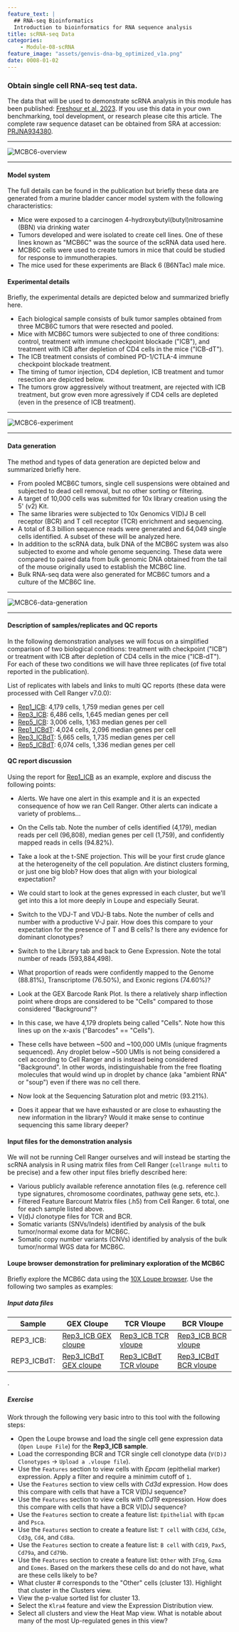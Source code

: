 ```yaml
---
feature_text: |
  ## RNA-seq Bioinformatics
  Introduction to bioinformatics for RNA sequence analysis
title: scRNA-seq Data
categories:
    - Module-08-scRNA
feature_image: "assets/genvis-dna-bg_optimized_v1a.png"
date: 0008-01-02
---
```


### Obtain single cell RNA-seq test data.

The data that will be used to demonstrate scRNA analysis in this module has been published: [Freshour et al. 2023](https://pubmed.ncbi.nlm.nih.gov/37810214/). If you use this data in your own benchmarking, tool development, or research please cite this article. The complete raw sequence dataset can be obtained from SRA at accession: [PRJNA934380](https://www.ncbi.nlm.nih.gov/bioproject/PRJNA934380).

***

![MCBC6-overview](/assets/module_8/mcb6c-overview.png)

***

#### Model system

The full details can be found in the publication but briefly these data are generated from a murine bladder cancer model system with the following characteristics:

- Mice were exposed to a carcinogen 4-hydroxybutyl(butyl)nitrosamine (BBN) via drinking water
- Tumors developed and were isolated to create cell lines. One of these lines known as "MCB6C" was the source of the scRNA data used here.
- MCB6C cells were used to create tumors in mice that could be studied for response to immunotherapies.
- The mice used for these experiments are Black 6 (B6NTac) male mice.


#### Experimental details
Briefly, the experimental details are depicted below and summarized briefly here.

- Each biological sample consists of bulk tumor samples obtained from three MCB6C tumors that were resected and pooled.
- Mice with MCB6C tumors were subjected to one of three conditions: control, treatment with immune checkpoint blockade ("ICB"), and treatment with ICB after depletion of CD4 cells in the mice ("ICB-dT").
- The ICB treatment consists of combined PD-1/CTLA-4 immune checkpoint blockade treatment.
- The timing of tumor injection, CD4 depletion, ICB treatment and tumor resection are depicted below.
- The tumors grow aggressively without treatment, are rejected with ICB treatment, but grow even more agressively if CD4 cells are depleted (even in the presence of ICB treatment). 

***

![MCBC6-experiment](/assets/module_8/mcb6c-experiment.png)

***

#### Data generation

The method and types of data generation are depicted below and summarized briefly here.

- From pooled MCB6C tumors, single cell suspensions were obtained and subjected to dead cell removal, but no other sorting or filtering.
- A target of 10,000 cells was submitted for 10x library creation using the 5' (v2) Kit.
- The same libraries were subjected to 10x Genomics V(D)J B cell receptor (BCR) and T cell receptor (TCR) enrichment and sequencing.
- A total of 8.3 billion sequence reads were generated and 64,049 single cells identified. A subset of these will be analyzed here.
- In addition to the scRNA data, bulk DNA of the MCB6C system was also subjected to exome and whole genome sequencing. These data were compared to paired data from bulk genomic DNA obtained from the tail of the mouse originally used to establish the MCB6C line.
- Bulk RNA-seq data were also generated for MCB6C tumors and a culture of the MCB6C line.

***

![MCBC6-data-generation](/assets/module_8/mcb6c-data-generation.png)

***

#### Description of samples/replicates and QC reports

In the following demonstration analyses we will focus on a simplified comparison of two biological conditions: treatment with checkpoint ("ICB") or treatment with ICB after depletion of CD4 cells in the mice ("ICB-dT"). For each of these two conditions we will have three replicates (of five total reported in the publication).

List of replicates with labels and links to multi QC reports (these data were processed with Cell Ranger v7.0.0):

- [Rep1_ICB](http://genomedata.org/cri-workshop/web_summaries/Rep1_ICB-web_summary.html): 4,179 cells, 1,759 median genes per cell
- [Rep3_ICB](http://genomedata.org/cri-workshop/web_summaries/Rep3_ICB-web_summary.html): 6,486 cells, 1,645 median genes per cell
- [Rep5_ICB](http://genomedata.org/cri-workshop/web_summaries/Rep5_ICB-web_summary.html): 3,006 cells, 1,163 median genes per cell
- [Rep1_ICBdT](http://genomedata.org/cri-workshop/web_summaries/Rep1_ICBdT-web_summary.html): 4,024 cells, 2,096 median genes per cell
- [Rep3_ICBdT](http://genomedata.org/cri-workshop/web_summaries/Rep3_ICBdT-web_summary.html): 5,665 cells, 1,735 median genes per cell
- [Rep5_ICBdT](http://genomedata.org/cri-workshop/web_summaries/Rep5_ICBdT-web_summary.html): 6,074 cells, 1,336 median genes per cell


#### QC report discussion

Using the report for [Rep1_ICB](http://genomedata.org/cri-workshop/web_summaries/Rep1_ICB-web_summary.html) as an example, explore and discuss the following points: 

- Alerts. We have one alert in this example and it is an expected consequence of how we ran Cell Ranger. Other alerts can indicate a variety of problems...

- On the Cells tab. Note the number of cells identified (4,179), median reads per cell (96,808), median genes per cell (1,759), and confidently mapped reads in cells (94.82%).
- Take a look at the t-SNE projection. This will be your first crude glance at the heterogeneity of the cell population. Are distinct clusters forming, or just one big blob? How does that align with your biological expectation?
- We could start to look at the genes expressed in each cluster, but we'll get into this a lot more deeply in Loupe and especially Seurat.
- Switch to the VDJ-T and VDJ-B tabs. Note the number of cells and number with a productive V-J pair. How does this compare to your expectation for the presence of T and B cells?  Is there any evidence for dominant clonotypes?

- Switch to the Library tab and back to Gene Expression. Note the total number of reads (593,884,498).
- What proportion of reads were confidently mapped to the Genome (88.81%), Transcriptome (76.50%), and Exonic regions (74.60%)?

- Look at the GEX Barcode Rank Plot. Is there a relatively sharp inflection point where drops are considered to be "Cells" compared to those considered "Background"?
- In this case, we have 4,179 droplets being called "Cells". Note how this lines up on the x-axis ("Barcodes" == "Cells").
- These cells have between ~500 and ~100,000 UMIs (unique fragments sequenced). Any droplet below ~500 UMIs is not being considered a cell according to Cell Ranger and is instead being considered "Background". In other words, indistinguishable from the free floating molecules that would wind up in droplet by chance (aka "ambient RNA" or "soup") even if there was no cell there.  

- Now look at the Sequencing Saturation plot and metric (93.21%).
- Does it appear that we have exhausted or are close to exhausting the new information in the library?  Would it make sense to continue sequencing this same library deeper?

#### Input files for the demonstration analysis

We will not be running Cell Ranger ourselves and will instead be starting the scRNA analysis in R using matrix files from Cell Ranger (`cellrange multi` to be precise) and a few other input files briefly described here:

- Various publicly available reference annotation files (e.g. reference cell type signatures, chromosome coordinates, pathway gene sets, etc.).
- Filtered Feature Barcount Matrix files (.h5) from Cell Ranger.  6 total, one for each sample listed above.
- V(d)J clonotype files for TCR and BCR.
- Somatic variants (SNVs/Indels) identified by analysis of the bulk tumor/normal exome data for MCB6C.
- Somatic copy number variants (CNVs) identified by analysis of the bulk tumor/normal WGS data for MCB6C.

#### Loupe browser demonstration for preliminary exploration of the MCB6C 

Briefly explore the MCB6C data using the [10X Loupe browser](https://www.10xgenomics.com/support/software/loupe-browser/latest). Use the following two samples as examples:

##### Input data files

| Sample | GEX Cloupe | TCR Vloupe | BCR Vloupe |
|--------|------------|------------|------------|  
| REP3_ICB: | [Rep3_ICB GEX cloupe](http://genomedata.org/cri-workshop/cloupes_gex/Rep3_ICB-sample_cloupe.cloupe) | [Rep3_ICB TCR vloupe](http://genomedata.org/cri-workshop/vloupes_t/Rep3_ICB-t-vloupe.vloupe) | [Rep3_ICB BCR vloupe](http://genomedata.org/cri-workshop/vloupes_b/Rep3_ICB-b-vloupe.vloupe) |
| REP3_ICBdT: | [Rep3_ICBdT GEX cloupe](http://genomedata.org/cri-workshop/cloupes_gex/Rep3_ICBdT-sample_cloupe.cloupe) | [Rep3_ICBdT TCR vloupe](http://genomedata.org/cri-workshop/vloupes_t/Rep3_ICBdT-t-vloupe.vloupe) | [Rep3_ICBdT BCR vloupe](http://genomedata.org/cri-workshop/vloupes_b/Rep3_ICBdT-b-vloupe.vloupe) |

.

##### Exercise 

Work through the following very basic intro to this tool with the following steps:

- Open the Loupe browse and load the single cell gene expression data (`Open Loupe File`) for the **Rep3_ICB sample**.
- Load the corresponding BCR and TCR single cell clonotype data (`V(D)J Clonotypes` -> `Upload a .vloupe file`).
- Use the `Features` section to view cells with *Epcam* (epithelial marker) expression. Apply a filter and require a minimim cutoff of `1`.
- Use the `Features` section to view cells with *Cd3d* expression. How does this compare with cells that have a TCR V(D)J sequence?
- Use the `Features` section to view cells with *Cd19* expression. How does this compare with cells that have a BCR V(D)J sequence?
- Use the `Features` section to create a feature list: `Epithelial` with `Epcam` and `Psca`.
- Use the `Features` section to create a feature list: `T cell` with `Cd3d`, `Cd3e`, `Cd3g`, `Cd4`, and `Cd8a`.
- Use the `Features` section to create a feature list: `B cell` with `Cd19`, `Pax5`, `Cd79a`, and `Cd79b`.
- Use the `Features` section to create a feature list: `Other` with `IFng`, `Gzma` and `Eomes`. Based on the markers these cells do and do not have, what are these cells likely to be?
- What cluster # corresponds to the "Other" cells (cluster 13). Highlight that cluster in the Clusters view.
- View the p-value sorted list for cluster 13.
- Select the `Klra4` feature and view the Expression Distribution view.
- Select all clusters and view the Heat Map view. What is notable about many of the most Up-regulated genes in this view?


